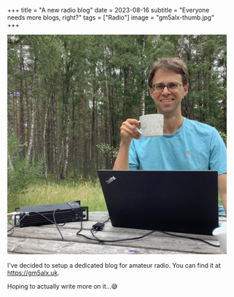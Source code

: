 +++
title =  "A new radio blog"
date =  2023-08-16
subtitle =  "Everyone needs more blogs, right?"
tags =  ["Radio"]
image = "gm5alx-thumb.jpg"
+++

![Tea and Radio!](gm5alx-thumb.jpg "Tea and Radio!")

I've decided to setup a dedicated blog for amateur radio. You can find it at https://gm5alx.uk.

Hoping to actually write more on it...😅

